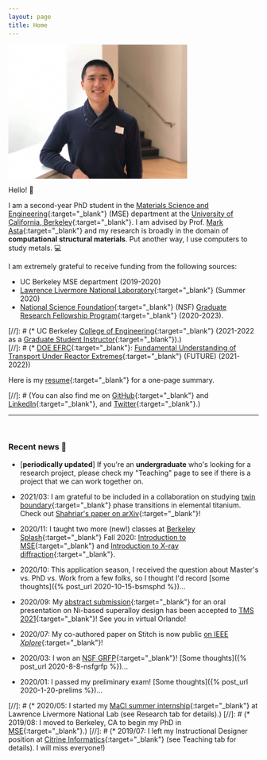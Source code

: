 ```yaml
---
layout: page
title: Home
---
```

 
<p><img src="assets/fig/propic_enze.JPG" alt="Enze Chen" align="middle" width="360px"></p>

Hello! 👋  

I am a second-year PhD student in the [Materials Science and Engineering](https://www.mse.berkeley.edu/){:target="_blank"} (MSE) department at the [University of California, Berkeley](https://www.berkeley.edu/){:target="_blank"}. 
I am advised by Prof. [Mark Asta](https://mse.berkeley.edu/people_new/asta/){:target="_blank"} and my research is broadly in the domain of **computational structural materials**. 
Put another way, I use computers to study metals. 💻

I am extremely grateful to receive funding from the following sources:     
* UC Berkeley MSE department (2019-2020)  
* [Lawrence Livermore National Laboratory](https://www.llnl.gov/){:target="_blank"} (Summer 2020)  
* [National Science Foundation](https://www.nsf.gov/){:target="_blank"} (NSF) [Graduate Research Fellowship Program](https://www.nsfgrfp.org/){:target="_blank"} (2020-2023).  

[//]: # (* UC Berkeley [College of Engineering](https://engineering.berkeley.edu/){:target="_blank"} (2021-2022 as a [Graduate Student Instructor](https://gsi.berkeley.edu/){:target="_blank"}).)     
[//]: # (* [DOE EFRC](https://science.osti.gov/bes/efrc){:target="_blank"}: [Fundamental Understanding of Transport Under Reactor Extremes](https://www.lanl.gov/projects/future/){:target="_blank"} (FUTURE) (2021-2022))

Here is my [resume](assets/files/resume_general.pdf){:target="_blank"} for a one-page summary. 

[//]: # (You can also find me on [GitHub](https://github.com/enze-chen){:target="_blank"} and [LinkedIn](https://www.linkedin.com/in/enzechen/){:target="_blank"}, and [Twitter](https://twitter.com/enze_chen1){:target="_blank"}.)

---------------------------------
<br>

### Recent news 📰

* [**periodically updated**] If you're an **undergraduate** who's looking for a research project, please check my "Teaching" page to see if there is a project that we can work together on.

* 2021/03: I am grateful to be included in a collaboration on studying [twin boundary](https://en.wikipedia.org/wiki/Crystal_twinning){:target="_blank"} phase transitions in elemental titanium. Check out [Shahriar's paper on arXiv](https://arxiv.org/abs/2103.06194){:target="_blank"}!

* 2020/11: I taught two more (new!) classes at [Berkeley Splash](https://berkeley.learningu.org/){:target="_blank"} Fall 2020: [Introduction to MSE](https://docs.google.com/presentation/d/1NzTysDtV3JWwBWf-xqtwXTBqmhmnCOUklRbF86JUtvk/edit#slide=id.p){:target="_blank"} and [Introduction to X-ray diffraction](https://docs.google.com/presentation/d/1nVlUTEGsWjVEtf8EXkPp2A-7ANAMRO-oxxAk63RovVA/edit#slide=id.p){:target="_blank"}.

* 2020/10: This application season, I received the question about Master's vs. PhD vs. Work from a few folks, so I thought I'd record [some thoughts]({% post_url 2020-10-15-bsmsphd %})... 

* 2020/09: My [abstract submission](http://www.programmaster.org/PM/PM.nsf/ApprovedAbstracts/B3B8C068CB9E55E6852585A6005C372B?OpenDocument){:target="_blank"} for an oral presentation on Ni-based superalloy design has been accepted to [TMS 2021](https://www.tms.org/TMS2021){:target="_blank"}! See you in virtual Orlando!

* 2020/07: My co-authored paper on Stitch is now public [on IEEE *Xplore*](https://ieeexplore.ieee.org/abstract/document/9139788){:target="_blank"}!

* 2020/03: I won an [NSF GRFP](https://www.nsfgrfp.org/){:target="_blank"}! [Some thoughts]({% post_url 2020-8-8-nsfgrfp %})... 

* 2020/01: I passed my preliminary exam! [Some thoughts]({% post_url 2020-1-20-prelims %})... 



[//]: # (* 2020/05: I started my [MaCI summer internship](https://pls.llnl.gov/careers/internship-programs/maci){:target="_blank"} at Lawrence Livermore National Lab (see Research tab for details).)
[//]: # (* 2019/08: I moved to Berkeley, CA to begin my PhD in [MSE](https://www.mse.berkeley.edu/){:target="_blank"}.)
[//]: # (* 2019/07: I left my Instructional Designer position at [Citrine Informatics](https://citrine.io/){:target="_blank"} (see Teaching tab for details). I will miss everyone!)